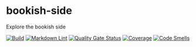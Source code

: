 # bookish-side

Explore the bookish side

[![Build](https://github.com/thebalditect/my-bookish-side/actions/workflows/buid.yaml/badge.svg)](https://github.com/thebalditect/my-bookish-side/actions/workflows/buid.yaml) [![Markdown Lint](https://github.com/thebalditect/my-bookish-side/actions/workflows/lint-markdowns.yaml/badge.svg)](https://github.com/thebalditect/my-bookish-side/actions/workflows/lint-markdowns.yaml) [![Quality Gate Status](https://sonarcloud.io/api/project_badges/measure?project=thebalditect_my-bookish-side&metric=alert_status)](https://sonarcloud.io/summary/new_code?id=thebalditect_my-bookish-side) [![Coverage](https://sonarcloud.io/api/project_badges/measure?project=thebalditect_my-bookish-side&metric=coverage)](https://sonarcloud.io/summary/new_code?id=thebalditect_my-bookish-side) [![Code Smells](https://sonarcloud.io/api/project_badges/measure?project=thebalditect_my-bookish-side&metric=code_smells)](https://sonarcloud.io/summary/new_code?id=thebalditect_my-bookish-side)
